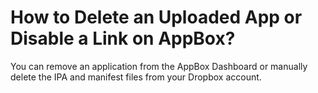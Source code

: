 # How to Delete an Uploaded App or Disable a Link on AppBox?
You can remove an application from the AppBox Dashboard or manually delete the IPA and manifest files from your Dropbox account.